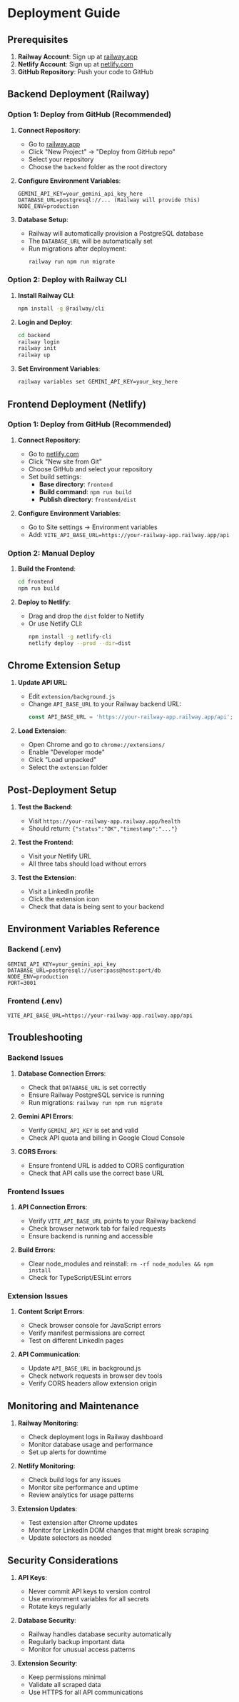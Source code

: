 # Deployment Guide

## Prerequisites

1. **Railway Account**: Sign up at [railway.app](https://railway.app)
2. **Netlify Account**: Sign up at [netlify.com](https://netlify.com)
3. **GitHub Repository**: Push your code to GitHub

## Backend Deployment (Railway)

### Option 1: Deploy from GitHub (Recommended)

1. **Connect Repository**:
   - Go to [railway.app](https://railway.app)
   - Click "New Project" → "Deploy from GitHub repo"
   - Select your repository
   - Choose the `backend` folder as the root directory

2. **Configure Environment Variables**:
   ```
   GEMINI_API_KEY=your_gemini_api_key_here
   DATABASE_URL=postgresql://... (Railway will provide this)
   NODE_ENV=production
   ```

3. **Database Setup**:
   - Railway will automatically provision a PostgreSQL database
   - The `DATABASE_URL` will be automatically set
   - Run migrations after deployment:
     ```bash
     railway run npm run migrate
     ```

### Option 2: Deploy with Railway CLI

1. **Install Railway CLI**:
   ```bash
   npm install -g @railway/cli
   ```

2. **Login and Deploy**:
   ```bash
   cd backend
   railway login
   railway init
   railway up
   ```

3. **Set Environment Variables**:
   ```bash
   railway variables set GEMINI_API_KEY=your_key_here
   ```

## Frontend Deployment (Netlify)

### Option 1: Deploy from GitHub (Recommended)

1. **Connect Repository**:
   - Go to [netlify.com](https://netlify.com)
   - Click "New site from Git"
   - Choose GitHub and select your repository
   - Set build settings:
     - **Base directory**: `frontend`
     - **Build command**: `npm run build`
     - **Publish directory**: `frontend/dist`

2. **Configure Environment Variables**:
   - Go to Site settings → Environment variables
   - Add: `VITE_API_BASE_URL=https://your-railway-app.railway.app/api`

### Option 2: Manual Deploy

1. **Build the Frontend**:
   ```bash
   cd frontend
   npm run build
   ```

2. **Deploy to Netlify**:
   - Drag and drop the `dist` folder to Netlify
   - Or use Netlify CLI:
     ```bash
     npm install -g netlify-cli
     netlify deploy --prod --dir=dist
     ```

## Chrome Extension Setup

1. **Update API URL**:
   - Edit `extension/background.js`
   - Change `API_BASE_URL` to your Railway backend URL:
     ```javascript
     const API_BASE_URL = 'https://your-railway-app.railway.app/api';
     ```

2. **Load Extension**:
   - Open Chrome and go to `chrome://extensions/`
   - Enable "Developer mode"
   - Click "Load unpacked"
   - Select the `extension` folder

## Post-Deployment Setup

1. **Test the Backend**:
   - Visit `https://your-railway-app.railway.app/health`
   - Should return: `{"status":"OK","timestamp":"..."}`

2. **Test the Frontend**:
   - Visit your Netlify URL
   - All three tabs should load without errors

3. **Test the Extension**:
   - Visit a LinkedIn profile
   - Click the extension icon
   - Check that data is being sent to your backend

## Environment Variables Reference

### Backend (.env)
```env
GEMINI_API_KEY=your_gemini_api_key
DATABASE_URL=postgresql://user:pass@host:port/db
NODE_ENV=production
PORT=3001
```

### Frontend (.env)
```env
VITE_API_BASE_URL=https://your-railway-app.railway.app/api
```

## Troubleshooting

### Backend Issues

1. **Database Connection Errors**:
   - Check that `DATABASE_URL` is set correctly
   - Ensure Railway PostgreSQL service is running
   - Run migrations: `railway run npm run migrate`

2. **Gemini API Errors**:
   - Verify `GEMINI_API_KEY` is set and valid
   - Check API quota and billing in Google Cloud Console

3. **CORS Errors**:
   - Ensure frontend URL is added to CORS configuration
   - Check that API calls use the correct base URL

### Frontend Issues

1. **API Connection Errors**:
   - Verify `VITE_API_BASE_URL` points to your Railway backend
   - Check browser network tab for failed requests
   - Ensure backend is running and accessible

2. **Build Errors**:
   - Clear node_modules and reinstall: `rm -rf node_modules && npm install`
   - Check for TypeScript/ESLint errors

### Extension Issues

1. **Content Script Errors**:
   - Check browser console for JavaScript errors
   - Verify manifest permissions are correct
   - Test on different LinkedIn pages

2. **API Communication**:
   - Update `API_BASE_URL` in background.js
   - Check network requests in browser dev tools
   - Verify CORS headers allow extension origin

## Monitoring and Maintenance

1. **Railway Monitoring**:
   - Check deployment logs in Railway dashboard
   - Monitor database usage and performance
   - Set up alerts for downtime

2. **Netlify Monitoring**:
   - Check build logs for any issues
   - Monitor site performance and uptime
   - Review analytics for usage patterns

3. **Extension Updates**:
   - Test extension after Chrome updates
   - Monitor for LinkedIn DOM changes that might break scraping
   - Update selectors as needed

## Security Considerations

1. **API Keys**:
   - Never commit API keys to version control
   - Use environment variables for all secrets
   - Rotate keys regularly

2. **Database Security**:
   - Railway handles database security automatically
   - Regularly backup important data
   - Monitor for unusual access patterns

3. **Extension Security**:
   - Keep permissions minimal
   - Validate all scraped data
   - Use HTTPS for all API communications